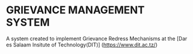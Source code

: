 # GRIEVANCE MANAGEMENT SYSTEM

A system created to implement Grievance Redress Mechanisms at the [Dar es Salaam Insitute of Technology(DIT)] (https://www.dit.ac.tz/)